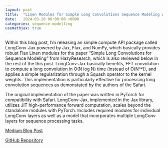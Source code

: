 ```yaml
---
layout: post
title:  "Linen Modules for Simple Long Convolutions Sequence Modeling with Log-Linear Time Complexity"
date:   2024-03-20 00:00:00 +0000
categories: sequence-modelling
usemathjax: true
---
```


Within this blog post, I’m releasing an simple compute API package called LongConv-Jax powered by Jax, Flax, and NumPy, which basically provides robust Flax Linen modules for the paper “Simple Long Convolutions for Sequence Modeling” from HazyResearch, which is also reviewed below in the rest of the this post. LongConv-Jax basically benefits, FFT convolution to compute a long convolution in O(N log N) time (instead of O(N^²)), and applies a simple regularization through a Squash operator to the kernel weights. This implementation is particularly effective for processing long convolution sequences as demonstated by the authors of the Safari.

The original implementation of the paper was written in PyTorch for compatibility with Safari. LongConv-Jax, implemented in the Jax library, utilizes JIT high-performance forward computation, scales beyond the standalone modules with PyTorch. Includes required modules for individual LongConv layers as well as a model that incorporates multiple LongConv layers for sequence processing tasks.

[Medium Blog Post](https://medium.com/@simudt/linen-modules-for-simple-long-convolutions-sequence-modeling-with-log-linear-time-complexity-0f7fb1c2b308)

[GitHub Repository](https://github.com/simudt/LongConv-Jax)